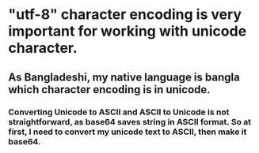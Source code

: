 # "utf-8" character encoding is very important for working with unicode character.

## As Bangladeshi, my native language is bangla which character encoding is in unicode.

### Converting Unicode to ASCII and ASCII to Unicode is not straightforward, as base64 saves string in ASCII format. So at first, I need to convert my unicode text to ASCII, then make it base64.
